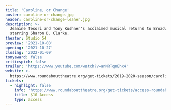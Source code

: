 ```yaml
---
title: 'Caroline, or Change'
poster: caroline-or-change.jpg
header: caroline-or-change-leaher.jpg
description: >-
  Jeanine Tesori and Tony Kushner's acclaimed musical returns to Broadway
  starring Sharon D. Clarke.
theater: Studio 54
preview: '2021-10-08'
opening: '2021-10-27'
closing: '2022-01-09'
tonyaward: false
criticspick: false
trailer: 'https://www.youtube.com/watch?v=anMRTqnEhx4'
website: >-
  https://www.roundabouttheatre.org/get-tickets/2019-2020-season/caroline-or-change/
tickets:
  - highlight: false
    info: 'https://www.roundabouttheatre.org/get-tickets/access-roundabout/'
    title: $10 Access
    type: access
---
```

